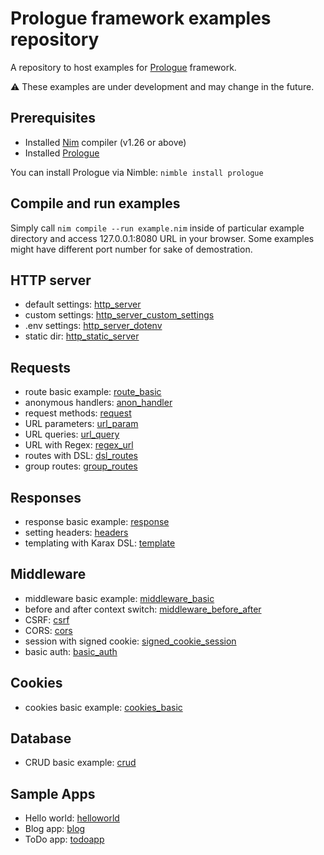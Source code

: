 # Prologue framework examples repository
A repository to host examples for [Prologue](https://github.com/planety/prologue) framework.

⚠️ These examples are under development and may change in the future.

## Prerequisites
- Installed [Nim](https://nim-lang.org/) compiler (v1.26 or above)
- Installed [Prologue](https://github.com/planety/prologue)

You can install Prologue via Nimble: `nimble install prologue`

## Compile and run examples
Simply call `nim compile --run example.nim` inside of particular example directory and access 127.0.0.1:8080 URL in your browser.
Some examples might have different port number for sake of demostration.

## HTTP server
- default settings: [http_server](http_server)
- custom settings: [http_server_custom_settings](http_server_custom_settings)
- .env settings: [http_server_dotenv](http_server_dotenv)
- static dir: [http_static_server](http_static_server)

## Requests
- route basic example: [route_basic](route_basic)
- anonymous handlers: [anon_handler](anon_handler)
- request methods: [request](request)
- URL parameters: [url_param](url_param)
- URL queries: [url_query](url_query)
- URL with Regex: [regex_url](regex_url)
- routes with DSL: [dsl_routes](dsl_routes)
- group routes: [group_routes](group_routes)

## Responses
- response basic example: [response](response)
- setting headers: [headers](headers)
- templating with Karax DSL: [template](template)

## Middleware
- middleware basic example: [middleware_basic](middleware_basic)
- before and after context switch: [middleware_before_after](middleware_before_after)
- CSRF: [csrf](csrf)
- CORS: [cors](cors)
- session with signed cookie: [signed_cookie_session](signed_cookie_session)
- basic auth: [basic_auth](basic_auth)

## Cookies
- cookies basic example: [cookies_basic](cookies_basic)

## Database
- CRUD basic example: [crud](crud)

## Sample Apps
- Hello world: [helloworld](helloworld)
- Blog app: [blog](blog)
- ToDo app: [todoapp](todoapp)